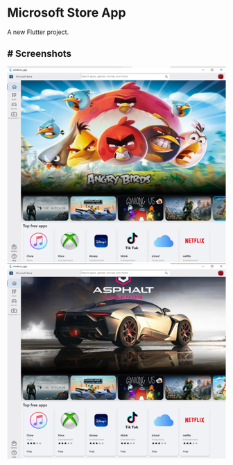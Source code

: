 # Microsoft Store App

A new Flutter project.

## # Screenshots

<img src="screenshot/screenshot 1.png" width="600" height="450">
<img src="screenshot/screenshot 2.png" width="600" height="450">

